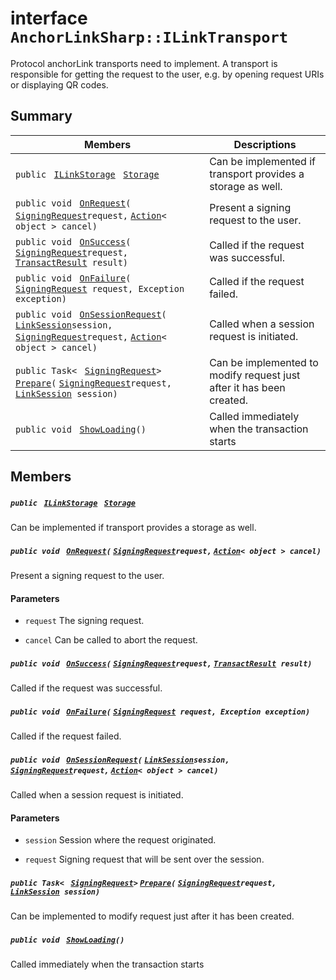 # interface `AnchorLinkSharp::ILinkTransport` 

Protocol anchorLink transports need to implement. A transport is responsible for getting the request to the user, e.g. by opening request URIs or displaying QR codes.

## Summary

 Members                                | Descriptions                                
----------------------------------------|---------------------------------------------
`public ` [`ILinkStorage`](AnchorLinkSharp.md)` ` [`Storage`](AnchorLinkSharp.md) | Can be implemented if transport provides a storage as well.
`public void ` [`OnRequest`](AnchorLinkSharp.md)`(` [`SigningRequest`](EosioSigningRequest--SigningRequest.md)` request, ` [`Action`](#_main_view_8cs_1a24e91c56095a0673d92c6eac6e069a3c)`< object > cancel)` | Present a signing request to the user.
`public void ` [`OnSuccess`](AnchorLinkSharp.md)`(` [`SigningRequest`](EosioSigningRequest--SigningRequest.md)` request, ` [`TransactResult`](AnchorLinkSharp--TransactResult.md)` result)` | Called if the request was successful.
`public void ` [`OnFailure`](AnchorLinkSharp.md)`(` [`SigningRequest`](EosioSigningRequest--SigningRequest.md)` request, Exception exception)` | Called if the request failed.
`public void ` [`OnSessionRequest`](AnchorLinkSharp.md)`(` [`LinkSession`](AnchorLinkSharp--LinkSession.md)` session, ` [`SigningRequest`](EosioSigningRequest--SigningRequest.md)` request, ` [`Action`](#_main_view_8cs_1a24e91c56095a0673d92c6eac6e069a3c)`< object > cancel)` | Called when a session request is initiated.
`public Task< ` [`SigningRequest`](EosioSigningRequest--SigningRequest.md)` > ` [`Prepare`](AnchorLinkSharp.md)`(` [`SigningRequest`](EosioSigningRequest--SigningRequest.md)` request, ` [`LinkSession`](AnchorLinkSharp--LinkSession.md)` session)` | Can be implemented to modify request just after it has been created.
`public void ` [`ShowLoading`](AnchorLinkSharp.md)`()` | Called immediately when the transaction starts

## Members

##### `public ` [`ILinkStorage`](AnchorLinkSharp.md)` ` [`Storage`](AnchorLinkSharp.md) 

Can be implemented if transport provides a storage as well.

##### `public void ` [`OnRequest`](AnchorLinkSharp.md)`(` [`SigningRequest`](EosioSigningRequest--SigningRequest.md)` request, ` [`Action`](#_main_view_8cs_1a24e91c56095a0673d92c6eac6e069a3c)`< object > cancel)` 

Present a signing request to the user. 
#### Parameters
* `request` The signing request. 

* `cancel` Can be called to abort the request.

##### `public void ` [`OnSuccess`](AnchorLinkSharp.md)`(` [`SigningRequest`](EosioSigningRequest--SigningRequest.md)` request, ` [`TransactResult`](AnchorLinkSharp--TransactResult.md)` result)` 

Called if the request was successful.

##### `public void ` [`OnFailure`](AnchorLinkSharp.md)`(` [`SigningRequest`](EosioSigningRequest--SigningRequest.md)` request, Exception exception)` 

Called if the request failed.

##### `public void ` [`OnSessionRequest`](AnchorLinkSharp.md)`(` [`LinkSession`](AnchorLinkSharp--LinkSession.md)` session, ` [`SigningRequest`](EosioSigningRequest--SigningRequest.md)` request, ` [`Action`](#_main_view_8cs_1a24e91c56095a0673d92c6eac6e069a3c)`< object > cancel)` 

Called when a session request is initiated. 
#### Parameters
* `session` Session where the request originated. 

* `request` Signing request that will be sent over the session.

##### `public Task< ` [`SigningRequest`](EosioSigningRequest--SigningRequest.md)` > ` [`Prepare`](AnchorLinkSharp.md)`(` [`SigningRequest`](EosioSigningRequest--SigningRequest.md)` request, ` [`LinkSession`](AnchorLinkSharp--LinkSession.md)` session)` 

Can be implemented to modify request just after it has been created.

##### `public void ` [`ShowLoading`](AnchorLinkSharp.md)`()` 

Called immediately when the transaction starts

